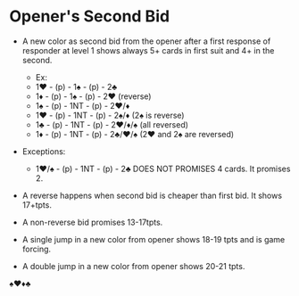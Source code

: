 # Opener's Second Bid

- A new color as second bid from the opener after a first response of responder at level 1 shows always 5+ cards in first suit and 4+ in the second.
  - Ex:
  - 1♥ - (p) - 1♠ - (p) - 2♣
  - 1♦ - (p) - 1♠ - (p) - 2♥ (reverse)
  - 1♠ - (p) - 1NT - (p) - 2♥/♦
  - 1♥ - (p) - 1NT - (p) - 2♠/♦ (2♠ is reverse)
  - 1♣ - (p) - 1NT - (p) - 2♥/♦/♠ (all reversed)
  - 1♦ - (p) - 1NT - (p) - 2♣/♥/♠ (2♥ and 2♠ are reversed)

- Exceptions:
  - 1♥/♠ - (p) - 1NT - (p) - 2♣ DOES NOT PROMISES 4 cards. It promises 2.

- A reverse happens when second bid is cheaper than first bid. It shows 17+tpts.

- A non-reverse bid promises 13-17tpts. 

- A single jump in a new color from opener shows 18-19 tpts and is game forcing.

- A double jump in a new color from opener shows 20-21 tpts.

♠♥♦♣
